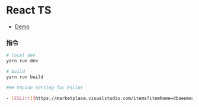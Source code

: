 # React TS

- [Demo](https://chuangfe.github.io/todomvc-react/dist/)

### 指令
```sh
# local dev
yarn run dev

# build
yarn run build

### VSCode Setting for ESLint

- [ESLint](https://marketplace.visualstudio.com/items?itemName=dbaeumer.vscode-eslint)
